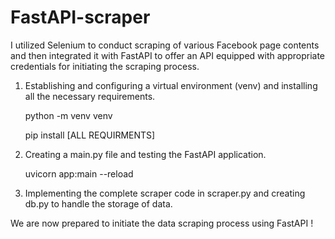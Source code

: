 # FastAPI-scraper

I utilized Selenium to conduct scraping of various Facebook page contents and then integrated it with FastAPI to offer an API equipped with appropriate credentials for initiating the scraping process.

1. Establishing and configuring a virtual environment (venv) and installing all the necessary requirements. 

   python -m venv venv
   
   pip install [ALL REQUIRMENTS]
2. Creating a main.py file and testing the FastAPI application.

   uvicorn app:main --reload
3. Implementing the complete scraper code in scraper.py and creating db.py to handle the storage of data.

We are now prepared to initiate the data scraping process using FastAPI !
